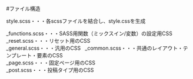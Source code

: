 #ファイル構造

style.scss・・・各scssファイルを結合し、style.cssを生成  
  
_functions.scss・・・SASS用関数（ミックスイン/変数）の設定用CSS  
_reset.scss・・・リセット用のCSS  
_general.scss・・・汎用のCSS  
_common.scss・・・共通のレイアウト・テンプレート・要素のCSS  
_page.scss・・・固定ページ用のCSS  
_post.scss・・・投稿タイプ用のCSS  
 
